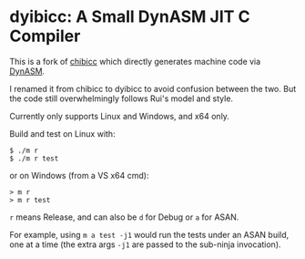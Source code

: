 # dyibicc: A Small DynASM JIT C Compiler

This is a fork of [chibicc](https://github.com/rui314/chibicc) which directly
generates machine code via [DynASM](https://luajit.org/dynasm.html).

I renamed it from chibicc to dyibicc to avoid confusion between the two. But the
code still overwhelmingly follows Rui's model and style.

Currently only supports Linux and Windows, and x64 only.

Build and test on Linux with:

```
$ ./m r
$ ./m r test
```

or on Windows (from a VS x64 cmd):

```
> m r
> m r test
```

`r` means Release, and can also be `d` for Debug or `a` for ASAN.

For example, using `m a test -j1` would run the tests under an ASAN build, one
at a time (the extra args `-j1` are passed to the sub-ninja invocation).
